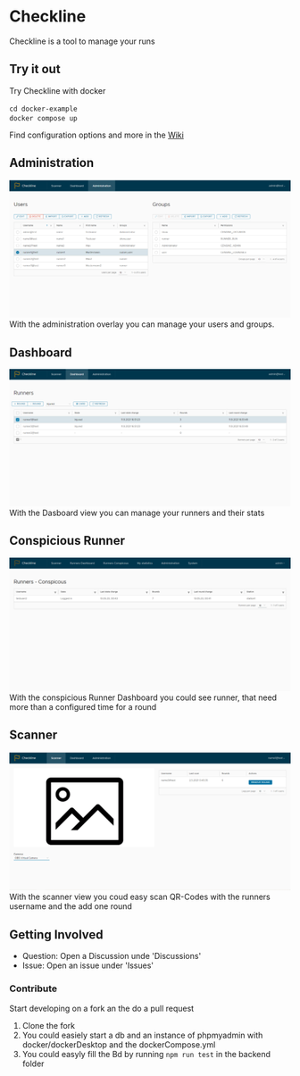 # Checkline

Checkline is a tool to manage your runs

## Try it out

Try Checkline with docker

`cd docker-example`   
`docker compose up`

Find configuration options and more in the [Wiki](https://github.com/Jonbeckas/Checkline/wiki)

## Administration
![Alt text](https://github.com/Jonbeckas/Checkline/blob/master/doc/images/admin.png)
With the administration overlay you can manage your users and groups.


## Dashboard
![Alt text](https://github.com/Jonbeckas/Checkline/blob/master/doc/images/dashboard.png)
With the Dasboard view you can manage your runners and their stats

## Conspicious Runner
![Alt text](https://github.com/Jonbeckas/Checkline/blob/master/doc/images/conspicious.png)
With the conspicious Runner Dashboard you could see runner, that need more than a configured time for a round

## Scanner
![Alt text](https://github.com/Jonbeckas/Checkline/blob/master/doc/images/scanner.png)
With the scanner view you coud easy scan QR-Codes with the runners username and the add one round
## Getting Involved

 - Question: Open a Discussion unde 'Discussions'
 - Issue: Open an issue under 'Issues'

### Contribute
 Start developing on a fork an the do a pull request
 1. Clone the fork
 2. You could easiely start a db and an instance of phpmyadmin with docker/dockerDesktop and the dockerCompose.yml
 3. You could easyly fill the Bd by running `npm run test` in the backend folder
 